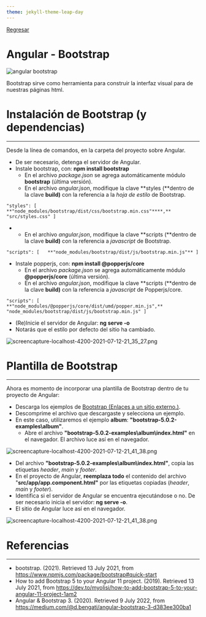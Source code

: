 ```yaml
---
theme: jekyll-theme-leap-day
---
```


[Regresar](/DAWM-2022/)

Angular - Bootstrap
===================

![angular bootstrap](https://miro.medium.com/max/1838/1*L88Qxx696onBfTS-FXNM5w.png)

Bootstrap sirve como herramienta para construir la interfaz visual para de nuestras páginas html.


Instalación de Bootstrap (y dependencias)
=========================================

* * *

Desde la línea de comandos, en la carpeta del proyecto sobre Angular.

*   De ser necesario, detenga el servidor de Angular. 
*   Instale bootstrap, con: **npm install bootstrap**
    *   En el archivo _package.json_ se agrega automáticamente módulo **bootstrap** (última versión).
    *   En el archivo _angular.json_, modifique la clave **styles (**dentro de la clave **build)** con la referencia a la _hoja de estilo_ de Bootstrap.

`"styles": [   **"node_modules/bootstrap/dist/css/bootstrap.min.css"****,**     "src/styles.css" ]`

*   *   En el archivo _angular.json_, modifique la clave **scripts (**dentro de la clave **build)** con la referencia a _javascript_ de Bootstrap.

`"scripts": [   **"node_modules/bootstrap/dist/js/bootstrap.min.js"** ]`

*   Instale popperjs, con: **npm install @popperjs/core**
    *   En el archivo _package.json_ se agrega automáticamente módulo **@popperjs/core** (última versión).
    *   En el archivo _angular.json_, modifique la clave **scripts (**dentro de la clave **build)** con la referencia a _javascript_ de Popperjs/core.

`"scripts": [   **"node_modules/@popperjs/core/dist/umd/popper.min.js",**   "node_modules/bootstrap/dist/js/bootstrap.min.js" ]`

*   (Re)Inicie el servidor de Angular: **ng serve -o**
*   Notarás que el estilo por defecto del sitio ha cambiado.

![screencapture-localhost-4200-2021-07-12-21_35_27.png](https://aulavirtual.espol.edu.ec/courses/3423/files/1451491/download)

Plantilla de Bootstrap
======================

* * *

Ahora es momento de incorporar una plantilla de Bootstrap dentro de tu proyecto de Angular:

*   Descarga los ejemplos de [Bootstrap (Enlaces a un sitio externo.)](https://getbootstrap.com/docs/5.0/examples/).
*   Descomprime el archivo que descargaste y selecciona un ejemplo.
*   En este caso, utilizaremos el ejemplo **album**: **"bootstrap-5.0.2-examples\\album"**.
    *   Abre el archivo **"bootstrap-5.0.2-examples\\album\\index.html"** en el navegador. El archivo luce así en el navegador.

![screencapture-localhost-4200-2021-07-12-21_41_38.png](https://aulavirtual.espol.edu.ec/courses/3423/files/1451492/download)

*   Del archivo **"bootstrap-5.0.2-examples\\album\\index.html"**, copia las etiquetas _header_, _main_ y _footer_.
*   En el proyecto de Angular, **reemplaza todo** el contenido del archivo "**src/app/app.component.html"** por las etiquetas copiadas (_header_, _main_ y _footer_).
*   Identifica si el servidor de Angular se encuentra ejecutándose o no. De ser necesario inicia el servidor: **ng serve -o**.
*   El sitio de Angular luce así en el navegador.

![screencapture-localhost-4200-2021-07-12-21_41_38.png](https://aulavirtual.espol.edu.ec/courses/3423/files/1451492/download)

Referencias
=======

* * *

* bootstrap. (2021). Retrieved 13 July 2021, from https://www.npmjs.com/package/bootstrap#quick-start
* How to add Bootstrap 5 to your Angular 11 project. (2019). Retrieved 13 July 2021, from https://dev.to/myolisi/how-to-add-bootstrap-5-to-your-angular-11-project-1am2
* Angular & Bootstrap 3. (2020). Retrieved 9 July 2022, from https://medium.com/@d.bengati/angular-bootstrap-3-d383ee300ba1